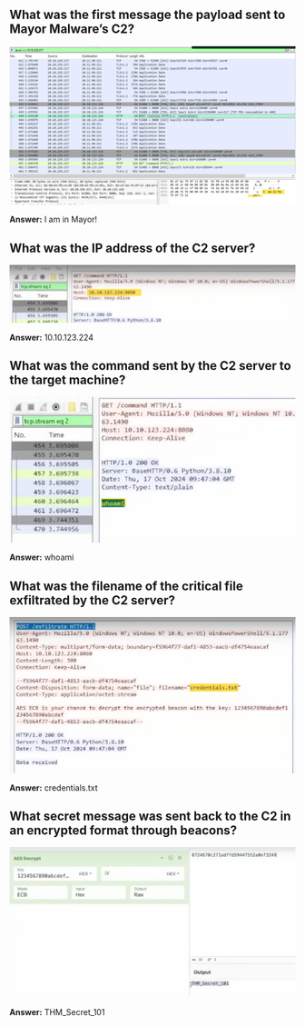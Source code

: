 ## What was the first message the payload sent to Mayor Malware’s C2?

![Summary](./payload.png)

**Answer:** I am in Mayor!

## What was the IP address of the C2 server?

![Summary](./ip.png)

**Answer:** 10.10.123.224

## What was the command sent by the C2 server to the target machine?

![Summary](./command.png)

**Answer:** whoami

## What was the filename of the critical file exfiltrated by the C2 server?

![Summary](./filename.png)

**Answer:** credentials.txt

## What secret message was sent back to the C2 in an encrypted format through beacons?

![Summary](./encrypted.png)

**Answer:** THM_Secret_101


